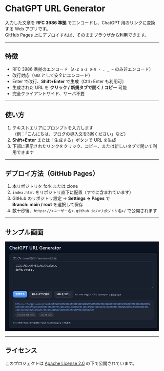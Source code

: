 # ChatGPT URL Generator

入力した文章を **RFC 3986 準拠** でエンコードし、ChatGPT 用のリンクに変換する Web アプリです。  
GitHub Pages 上にデプロイすれば、そのままブラウザから利用できます。

---

## 特徴

- RFC 3986 準拠のエンコード（`A-Z a-z 0-9 - . _ ~` のみ非エンコード）
- 改行対応（`%0A` として安全にエンコード）
- Enter で改行、**Shift+Enter** で生成（Ctrl+Enter も利用可）
- 生成された URL を **クリック / 新規タブで開く / コピー** 可能
- 完全クライアントサイド、サーバ不要

---

## 使い方

1. テキストエリアにプロンプトを入力します  
   （例：「こんにちは、ブログの導入文を3案ください」など）
2. **Shift+Enter** または「生成する」ボタンで URL を生成
3. 下部に表示されたリンクをクリック、コピー、または新しいタブで開いて利用できます

---

## デプロイ方法（GitHub Pages）

1. 本リポジトリを fork または clone  
2. `index.html` をリポジトリ直下に配置（すでに含まれています）
3. GitHub のリポジトリ設定 → **Settings → Pages** で  
   **Branch: main / root** を選択して保存
4. 数十秒後、`https://<ユーザー名>.github.io/<リポジトリ名>/` で公開されます

---

## サンプル画面

![ChatGPT URL Generator screenshot](screenshot.pnt.png)


---

## ライセンス

このプロジェクトは [Apache License 2.0](LICENSE) の下で公開されています。  

